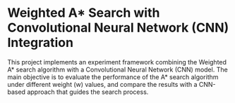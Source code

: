 # Weighted A* Search with Convolutional Neural Network (CNN) Integration
This project implements an experiment framework combining the Weighted A* search algorithm with a Convolutional Neural Network (CNN) model. 
The main objective is to evaluate the performance of the A* search algorithm under different weight (w) values, 
and compare the results with a CNN-based approach that guides the search process.
